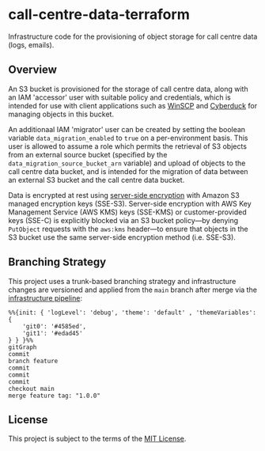 # call-centre-data-terraform

Infrastructure code for the provisioning of object storage for call centre data (logs, emails).

## Overview

An S3 bucket is provisioned for the storage of call centre data, along with an IAM 'accessor' user with suitable policy and credentials, which is intended for use with client applications such as [WinSCP](https://winscp.net/eng/index.php) and [Cyberduck](https://cyberduck.io/) for managing objects in this bucket.

An additionaal IAM 'migrator' user can be created by setting the boolean variable `data_migration_enabled` to `true` on a per-environment basis. This user is allowed to assume a role which permits the retrieval of S3 objects from an external source bucket (specified by the `data_migration_source_bucket_arn` variable) and upload of objects to the call centre data bucket, and is intended for the migration of data between an external S3 bucket and the call centre data bucket.

Data is encrypted at rest using [server-side encryption](https://docs.aws.amazon.com/AmazonS3/latest/userguide/UsingServerSideEncryption.html) with Amazon S3 managed encryption keys (SSE-S3). Server-side encryption with AWS Key Management Service (AWS KMS) keys (SSE-KMS) or customer-provided keys (SSE-C) is explicitly blocked via an S3 bucket policy—by denying `PutObject` requests with the `aws:kms` header—to ensure that objects in the S3 bucket use the same server-side encryption method (i.e. SSE-S3).

## Branching Strategy

This project uses a trunk-based branching strategy and infrastructure changes are versioned and applied from the `main` branch after merge via the [infrastructure pipeline](https://github.com/companieshouse/ci-pipelines/blob/master/pipelines/platform/team-platform/call-centre-data-terraform):

```mermaid
%%{init: { 'logLevel': 'debug', 'theme': 'default' , 'themeVariables': {
    'git0': '#4585ed',
    'git1': '#edad45'
} } }%%
gitGraph
commit
branch feature
commit
commit
commit
checkout main
merge feature tag: "1.0.0"
```
## License

This project is subject to the terms of the [MIT License](/LICENSE).
